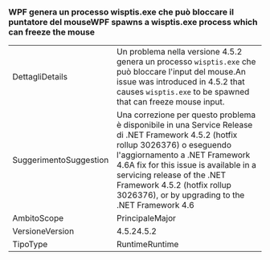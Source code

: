 ### <a name="wpf-spawns-a-wisptisexe-process-which-can-freeze-the-mouse"></a><span data-ttu-id="85b63-101">WPF genera un processo wisptis.exe che può bloccare il puntatore del mouse</span><span class="sxs-lookup"><span data-stu-id="85b63-101">WPF spawns a wisptis.exe process which can freeze the mouse</span></span>

|   |   |
|---|---|
|<span data-ttu-id="85b63-102">Dettagli</span><span class="sxs-lookup"><span data-stu-id="85b63-102">Details</span></span>|<span data-ttu-id="85b63-103">Un problema nella versione 4.5.2 genera un processo <code>wisptis.exe</code> che può bloccare l'input del mouse.</span><span class="sxs-lookup"><span data-stu-id="85b63-103">An issue was introduced in 4.5.2 that causes <code>wisptis.exe</code> to be spawned that can freeze mouse input.</span></span>|
|<span data-ttu-id="85b63-104">Suggerimento</span><span class="sxs-lookup"><span data-stu-id="85b63-104">Suggestion</span></span>|<span data-ttu-id="85b63-105">Una correzione per questo problema è disponibile in una Service Release di .NET Framework 4.5.2 (hotfix rollup 3026376) o eseguendo l'aggiornamento a .NET Framework 4.6</span><span class="sxs-lookup"><span data-stu-id="85b63-105">A fix for this issue is available in a servicing release of the .NET Framework 4.5.2 (hotfix rollup 3026376), or by upgrading to the .NET Framework 4.6</span></span>|
|<span data-ttu-id="85b63-106">Ambito</span><span class="sxs-lookup"><span data-stu-id="85b63-106">Scope</span></span>|<span data-ttu-id="85b63-107">Principale</span><span class="sxs-lookup"><span data-stu-id="85b63-107">Major</span></span>|
|<span data-ttu-id="85b63-108">Versione</span><span class="sxs-lookup"><span data-stu-id="85b63-108">Version</span></span>|<span data-ttu-id="85b63-109">4.5.2</span><span class="sxs-lookup"><span data-stu-id="85b63-109">4.5.2</span></span>|
|<span data-ttu-id="85b63-110">Tipo</span><span class="sxs-lookup"><span data-stu-id="85b63-110">Type</span></span>|<span data-ttu-id="85b63-111">Runtime</span><span class="sxs-lookup"><span data-stu-id="85b63-111">Runtime</span></span>|


